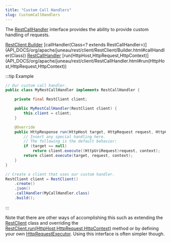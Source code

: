 ```yaml
---
title: "Custom Call Handlers"
slug: CustomCallHandlers
---
```


The <a href="/site/apidocs/org/apache/juneau/rest/client/RestCallHandler.html" target="_blank">RestCallHandler</a> interface provides the ability to
provide custom handling of requests.

<tree>
<node-0><java-class><a href="/site/apidocs/org/apache/juneau/rest/client/RestClient.Builder.html" target="_blank">RestClient.Builder</a></java-class></node-0>
<node-1><java-method>[callHandler(Class&lt;? extends RestCallHandler&gt;)](API_DOCS/org/apache/juneau/rest/client/RestClient/Builder.html#callHandler(Class))</java-method></node-1>
<node-0><java-interface><a href="/site/apidocs/org/apache/juneau/rest/client/RestCallHandler.html" target="_blank">RestCallHandler</a></java-interface></node-0>
<node-1><java-method>[run(HttpHost,HttpRequest,HttpContext)](API_DOCS/org/apache/juneau/rest/client/RestCallHandler.html#run(HttpHost,HttpRequest,HttpContext))</java-method></node-1>
</tree>

:::tip Example
```java
// Our custom call handler.
public class MyRestCallHandler implements RestCallHandler {

    private final RestClient client;

    public MyRestCallHandler(RestClient client) {
        this.client = client;
    }

    @Override
    public HttpResponse run(HttpHost target, HttpRequest request, HttpContext context) throws IOException {
        // Insert any special handling here.
        // The following is the default behavior:
        if (target == null)
            return client.execute((HttpUriRequest)request, context);
        return client.execute(target, request, context);
    }
}

// Create a client that uses our custom handler.
RestClient client = RestClient()
    .create()
    .json()
    .callHandler(MyCallHandler.class)
    .build();
```
:::

Note that there are other ways of accomplishing this such as extending the <a href="/site/apidocs/org/apache/juneau/rest/client/RestClient.html" target="_blank">RestClient</a> class and overriding the [RestClient.run(HttpHost,HttpRequest,HttpContext)](API_DOCS/org/apache/juneau/rest/client/RestClient.html#run(HttpHost,HttpRequest,HttpContext)) method or by defining your own <a href="https://hc.apache.org/httpcomponents-core-4.4.x/current/httpcore/apidocs/org/apache/http/protocol/HttpRequestExecutor.html" target="_blank">HttpRequestExecutor</a>.
Using this interface is often simpler though.